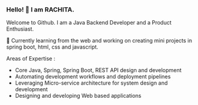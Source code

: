 ### Hello! 👋 I am RACHITA.

Welcome to Github. 
I am a Java Backend Developer and a Product Enthusiast.

🔭 Currently learning from the web and working on creating mini projects in spring boot, html, css and javascript. 

Areas of Expertise :
- Core Java, Spring, Spring Boot, REST API design and development
- Automating development workflows and deployment pipelines
- Leveraging Micro-service architecture for system design and development
- Designing and developing Web based applications
<!---
Skills & Technologies/ Platforms :
- Java, Spring, Spring Boot
- HTML/CSS, Javascript
- Webservices/ RESTful API
- Selenium and Junit 
- PostgreSQL, MySQL, Oracle DB, MongoDB
- Websphere, Weblogic, Tomcat Application Servers
- Maven and ANT build tools
- CI/CD : Jenkins Pipelines
- Git, Bitbucket, Subversion : version control tools
- Digital Ocean, AWS, GCP
- Eclipse/ Visual Studio Code IDEs

![Github stats](https://github-readme-stats.vercel.app/api?username=rachitasingh1&show_icons=true&theme=radical)

<h2 align="left">Reach me at:</h2>

<strong> [Linkedin](https://linkedin.com/in/atihcar)</strong>   <strong> [Twitter](https://twitter.com/atihcars)</strong>   <strong> [Github](https://github.com/rachitasingh1)</strong>
-->
<!---
rachitasingh1/rachitasingh1 is a ✨ special ✨ repository because its `README.md` (this file) appears on your GitHub profile.
You can click the Preview link to take a look at your changes.
--->
